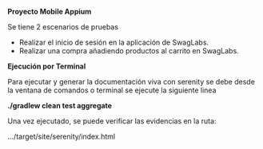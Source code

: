 **Proyecto Mobile Appium**

Se tiene 2 escenarios de pruebas

* Realizar el inicio de sesión en la aplicación de SwagLabs.
* Realizar una compra añadiendo productos al carrito en SwagLabs.

**Ejecución por Terminal**

Para ejecutar y generar la documentación viva con serenity se debe desde la ventana de comandos o terminal se ejecute la siguiente linea

**./gradlew clean test aggregate**

Una vez ejecutado, se puede verificar las evidencias en la ruta:

.../target/site/serenity/index.html

